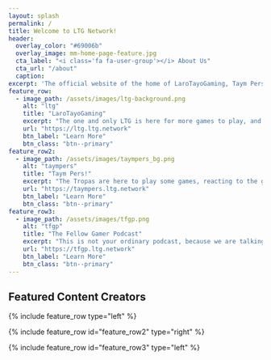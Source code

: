 ```yaml
---
layout: splash
permalink: /
title: Welcome to LTG Network!
header:
  overlay_color: "#69006b"
  overlay_image: mm-home-page-feature.jpg
  cta_label: "<i class='fa fa-user-group'></i> About Us"
  cta_url: "/about"
  caption:
excerpt: 'The official website of the home of LaroTayoGaming, Taym Pers! and The Fellow Gamer Podcast.<br />'
feature_row:
  - image_path: /assets/images/ltg-background.png
    alt: "ltg"
    title: "LaroTayoGaming"
    excerpt: "The one and only LTG is here for more games to play, and more content to slay!"
    url: "https://ltg.ltg.network"
    btn_label: "Learn More"
    btn_class: "btn--primary"
feature_row2:
  - image_path: /assets/images/taympers_bg.png
    alt: "taympers"
    title: "Taym Pers!"
    excerpt: "The Tropas are here to play some games, reacting to the games, and doing some random stuff!"
    url: "https://taympers.ltg.network"
    btn_label: "Learn More"
    btn_class: "btn--primary"
feature_row3:
  - image_path: /assets/images/tfgp.png
    alt: "tfgp"
    title: "The Fellow Gamer Podcast"
    excerpt: "This is not your ordinary podcast, because we are talking about great games, with random entertainment for you guys!"
    url: "https://tfgp.ltg.network"
    btn_label: "Learn More"
    btn_class: "btn--primary"
---
```


## Featured Content Creators

{% include feature_row type="left" %}

{% include feature_row id="feature_row2" type="right" %}

{% include feature_row id="feature_row3" type="left" %}


<script async src="https://pagead2.googlesyndication.com/pagead/js/adsbygoogle.js?client=ca-pub-6996503694866080"
     crossorigin="anonymous"></script>
<!-- LTG Default -->
<ins class="adsbygoogle"
     style="display:block"
     data-ad-client="ca-pub-6996503694866080"
     data-ad-slot="2294699691"
     data-ad-format="auto"
     data-full-width-responsive="true"></ins>
<script>
     (adsbygoogle = window.adsbygoogle || []).push({});
</script>
